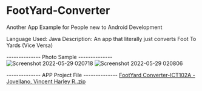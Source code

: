 # FootYard-Converter
Another App Example for People new to Android Development

Language Used: Java
Description: An app that literally just converts Foot To Yards (Vice Versa)

-------------- Photo Sample --------------
![Screenshot 2022-05-29 020718](https://user-images.githubusercontent.com/51787264/170926455-2c3d334f-09ab-4d48-b9f3-8a03ecbdcc1f.png)
![Screenshot 2022-05-29 020806](https://user-images.githubusercontent.com/51787264/170926459-a07bf1df-74d2-45ac-8806-b29c2e181496.png)


-------------- APP Project File --------------
[FootYard Converter-ICT102A - Jovellano, Vincent Harley R..zip](https://github.com/Harleythetech/FootYard-Converter/files/8795832/FootYard.Converter-ICT102A.-.Jovellano.Vincent.Harley.R.zip)

